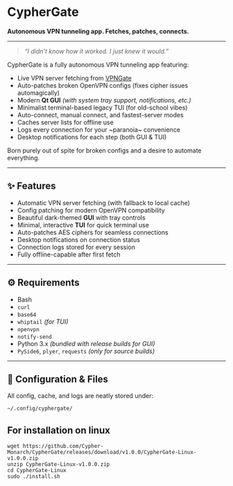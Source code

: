 # CypherGate

**Autonomous VPN tunneling app. Fetches, patches, connects.**

---

> _“I didn’t know how it worked. I just knew it would.”_

CypherGate is a fully autonomous VPN tunneling app featuring:
- Live VPN server fetching from [VPNGate](https://www.vpngate.net/en/)
- Auto-patches broken OpenVPN configs (fixes cipher issues automagically)
- Modern **Qt GUI** *(with system tray support, notifications, etc.)*
- Minimalist terminal-based legacy TUI (for old-school vibes)
- Auto-connect, manual connect, and fastest-server modes
- Caches server lists for offline use
- Logs every connection for your ~paranoia~ convenience
- Desktop notifications for each step (both GUI & TUI)

Born purely out of spite for broken configs and a desire to automate everything.

---

## ✨ Features
- Automatic VPN server fetching (with fallback to local cache)
- Config patching for modern OpenVPN compatibility  
- Beautiful dark-themed **GUI** with tray controls  
- Minimal, interactive **TUI** for quick terminal use  
- Auto-patches AES ciphers for seamless connections  
- Desktop notifications on connection status  
- Connection logs stored for every session  
- Fully offline-capable after first fetch

---

## ⚙️ Requirements
- Bash
- `curl`
- `base64`
- `whiptail` *(for TUI)*
- `openvpn`
- `notify-send`
- Python 3.x *(bundled with release builds for GUI)*
- `PySide6`, `plyer`, `requests` *(only for source builds)*

---

## 📂 Configuration & Files

All config, cache, and logs are neatly stored under:
```bash
~/.config/cyphergate/
```

## For installation on linux 
```
wget https://github.com/Cypher-Monarch/CypherGate/releases/download/v1.0.0/CypherGate-Linux-v1.0.0.zip
unzip CypherGate-Linux-v1.0.0.zip
cd CypherGate-Linux
sudo ./install.sh
```
